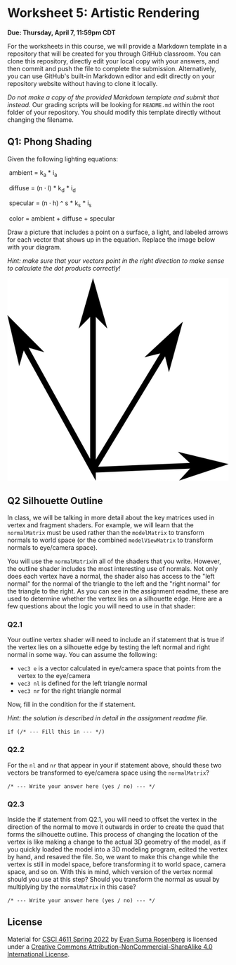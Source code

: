 # Worksheet 5: Artistic Rendering

**Due: Thursday, April 7, 11:59pm CDT**

For the worksheets in this course, we will provide a Markdown template in a repository that will be created for you through GitHub classroom.  You can clone this repository, directly edit your local copy with your answers, and then commit and push the file to complete the submission.  Alternatively, you can use GitHub's built-in Markdown editor and edit directly on your repository website without having to clone it locally. 

*Do not make a copy of the provided Markdown template and submit that instead.* Our grading scripts will be looking for `README.md` within the root folder of your repository.  You should modify this template directly without changing the filename.



## Q1: Phong Shading

Given the following lighting equations:

​	ambient = k<sub>a</sub> * i<sub>a</sub>

​	diffuse = (n &middot; l) * k<sub>d</sub> * i<sub>d</sub>

​	specular = (n &middot; h) ^ s * k<sub>s</sub> * i<sub>s</sub>

​	color = ambient + diffuse + specular

Draw a picture that includes a point on a surface, a light, and labeled arrows for each vector that shows up in the equation.  Replace the image below with your diagram. 

*Hint: make sure that your vectors point in the right direction to make sense to calculate the dot products correctly!*

![replace this image with your diagram](./images/vectors.png)



## Q2 Silhouette Outline

In class, we will be talking in more detail about the key matrices used in vertex and fragment shaders. For example, we will learn that the `normalMatrix` must be used rather than the `modelMatrix` to transform normals to world space (or the combined `modelViewMatrix` to transform normals to eye/camera space).

 You will use the `normalMatrix`in all of the shaders that you write. However, the outline shader includes the most interesting use of normals.  Not only does each vertex have a normal, the shader also has access to the "left normal" for the normal of the triangle to the left and the "right normal" for the triangle to the right. As you can see in the assignment readme, these are used to determine whether the vertex lies on a silhouette edge. Here are a few questions about the logic you will need to use in that shader:

### Q2.1

Your outline vertex shader will need to include an if statement that is true if the vertex lies on a silhouette edge by testing the left normal and right normal in some way. You can assume the following:

- `vec3 e` is a vector calculated in eye/camera space that points from the vertex to the eye/camera 
- `vec3 nl` is defined for the left triangle normal 
- `vec3 nr` for the right triangle normal

Now, fill in the condition for the if statement.

*Hint: the solution is described in detail in the assignment readme file.*

```
if (/* --- Fill this in --- */)
```

### Q2.2

For the `nl` and `nr` that appear in your if statement above, should these two vectors be transformed to eye/camera space using the `normalMatrix`?

```
/* --- Write your answer here (yes / no) --- */
```

### Q2.3

Inside the if statement from Q2.1, you will need to offset the vertex in the direction of the normal to move it outwards in order to create the quad that forms the silhouette outline. This process of changing the location of the vertex is like making a change to the actual 3D geometry of the model, as if you quickly loaded the model into a 3D modeling program, edited the vertex by hand, and resaved the file.  So, we want to make this change while the vertex is still in model space, before transforming it to world space, camera space, and so on.  With this in mind, which version of the vertex normal should you use at this step?  Should you transform the normal as usual by multiplying by the `normalMatrix` in this case?

```
/* --- Write your answer here (yes / no) --- */
```



## License

Material for [CSCI 4611 Spring 2022](https://canvas.umn.edu/courses/290928/assignments/syllabus) by [Evan Suma Rosenberg](https://illusioneering.umn.edu/) is licensed under a [Creative Commons Attribution-NonCommercial-ShareAlike 4.0 International License](http://creativecommons.org/licenses/by-nc-sa/4.0/).